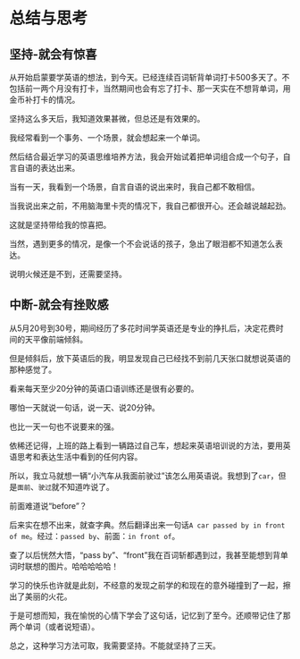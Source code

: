 # 总结与思考

## 坚持-就会有惊喜
从开始启蒙要学英语的想法，到今天。已经连续百词斩背单词打卡500多天了。不包括前一两个月没有打卡，当然期间也会有忘了打卡、那一天实在不想背单词，用金币补打卡的情况。

坚持这么多天后，我知道效果甚微，但总还是有效果的。

我经常看到一个事务、一个场景，就会想起来一个单词。

然后结合最近学习的英语思维培养方法，我会开始试着把单词组合成一个句子，自言自语的表达出来。

当有一天，我看到一个场景，自言自语的说出来时，我自己都不敢相信。

当我说出来之前，不用脑海里卡壳的情况下，我自己都很开心。还会越说越起劲。

这就是坚持带给我的惊喜把。

当然，遇到更多的情况，是像一个不会说话的孩子，急出了眼泪都不知道怎么表达。

说明火候还是不到，还需要坚持。

## 中断-就会有挫败感
从5月20号到30号，期间经历了多花时间学英语还是专业的挣扎后，决定花费时间的天平像前端倾斜。

但是倾斜后，放下英语后的我，明显发现自己已经找不到前几天张口就想说英语的那种感觉了。

看来每天至少20分钟的英语口语训练还是很有必要的。

哪怕一天就说一句话，说一天、说20分钟。

也比一天一句也不说要来的强。

依稀还记得，上班的路上看到一辆路过自己车，想起来英语培训说的方法，要用英语思考和表达生活中看到的任何内容。

所以，我立马就想一辆“小汽车从我面前驶过”该怎么用英语说。我想到了`car`，但是`面前`、`驶过`就不知道咋说了。

前面难道说“before”？

后来实在想不出来，就查字典。然后翻译出来一句话`A car passed by in front of me`。经过：`passed by`、前面：`in front of`。

查了以后恍然大悟，“pass by”、“front”我在百词斩都遇到过，我甚至能想到背单词时联想的图片。哈哈哈哈哈！

学习的快乐也许就是此刻，不经意的发现之前学的和现在的意外碰撞到了一起，擦出了美丽的火花。

于是可想而知，我在愉悦的心情下学会了这句话，记忆到了至今。还顺带记住了那两个单词（或者说短语）。

总之，这种学习方法可取，我需要坚持。不能就坚持了三天。

